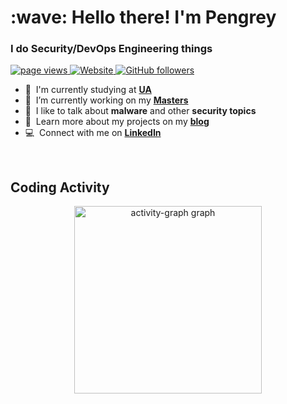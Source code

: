 <h1 align="left" id="macropower-title">:wave: Hello there! I'm Pengrey</h1>
<h3 align="left">I do Security/DevOps Engineering things</h3>

<p align="left">
  <a href="https://github.com/Pengrey/Pengrey">
    <img src="https://komarev.com/ghpvc/?username=Pengrey" alt="page views" />
  </a>
  <a href="https://pengrey.com">
    <img alt="Website" src="https://img.shields.io/website?url=https%3A%2F%2Fpengrey.com">
  </a>
  <a href="https://github.com/Pengrey?tab=followers">
    <img alt="GitHub followers" src="https://img.shields.io/github/followers/Pengrey?style=flat&logo=github">
  </a>
</p>

- :office: &nbsp;I'm currently studying at **[UA]**
- :seedling: &nbsp;I’m currently working on my **[Masters]**
- :speech_balloon: &nbsp;I like to talk about **malware** and other **security topics**
- :book: &nbsp;Learn more about my projects on my **[blog]**
- :computer: &nbsp;Connect with me on **[LinkedIn]**

<br>

<h2 align="left">Coding Activity</h2>
<div align="center">
  <img src="https://github-readme-activity-graph.vercel.app/graph?username=Pengrey&radius=16&theme=react&area=true&order=5" height="300" alt="activity-graph graph"  />
</div>


<!-- links -->
[UA]: https://www.ua.pt/
[Masters]: https://www.ua.pt/pt/curso/462
[linkedin]: https://www.linkedin.com/in/rodrigofrancalima/ "Rodrigo Lima LinkedIn"
[blog]: https://pengrey.com/posts/ "My Blog"
